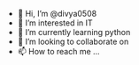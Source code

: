 - 👋 Hi, I’m @divya0508
- 👀 I’m interested in IT
- 🌱 I’m currently learning python
- 💞️ I’m looking to collaborate on 
- 📫 How to reach me ...

<!---
divya0508/divya0508 is a ✨ special ✨ repository because its `README.md` (this file) appears on your GitHub profile.
You can click the Preview link to take a look at your changes.
--->
